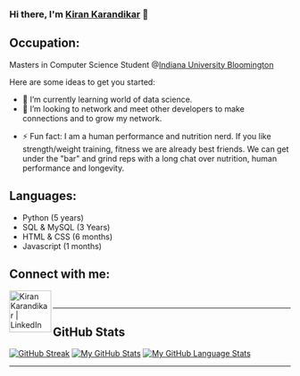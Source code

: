 ### Hi there, I'm [Kiran Karandikar][personalwebsite] 👋

## Occupation: 
Masters in Computer Science Student @[Indiana University Bloomington][iub] <br/>

<!--
**Kiran-Karandikar/kiran-karandikar** is a ✨ _special_ ✨ repository because its `README.md` (this file) appears on your GitHub profile.
-->
Here are some ideas to get you started:

<!-- - 🔭 I’m currently working on ... -->
- 🌱 I’m currently learning world of data science. 
- 👯 I’m looking to network and meet other developers to make connections and to grow my network.
<!-- - 🤔 I’m looking for help with ...
- 💬 Ask me about ...
- 📫 How to reach me: ...
- 😄 Pronouns: ... -->
- ⚡ Fun fact: I am a human performance and nutrition nerd. If you like strength/weight training, fitness we are already best friends. We can get under the "bar" and grind reps with a long chat over nutrition, human performance and longevity. 

## Languages:
- Python (5 years)
- SQL & MySQL (3 Years)
- HTML & CSS (6 months)
- Javascript (1 months)

<!-- ## Current Playlist [spotify] 🎧 -->

## Connect with me:

[<img align="left" alt="Kiran Karandikar | LinkedIn" width="75px" src="https://upload.wikimedia.org/wikipedia/commons/8/80/LinkedIn_Logo_2013.svg" />][linkedin]
<br />

---

## GitHub Stats

[![GitHub Streak](https://github-readme-streak-stats.herokuapp.com?user=kiran-karandikar&theme=dark&date_format=M%20j%5B%2C%20Y%5D)](https://git.io/streak-stats)
[![My GitHub Stats](https://github-readme-stats.vercel.app/api/?username=kiran-karandikar&count_private=true&theme=tokyonight&showicons=true)]()
[![My GitHub Language Stats](https://github-readme-stats.vercel.app/api/top-langs/?username=kiran-karandikar&langs_count=5&theme=tokyonight)]()

---
[personalwebsite]: https://kiran-karandikar.github.io
[iub]: https://luddy.indiana.edu/
[website]: https://kiran-karandikar.github.io
[linkedin]: https://linkedin.com/in/kiran-karandikar